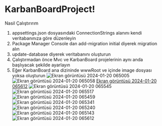 # KarbanBoardProject!
Nasil Çalıştırırım
1) appsettings.json dosyasındaki ConnectionStrings alanını kendi veritabanınıza göre düzenleyin
2) Package Manager Console dan add-migration initial diyerek migration alın
3) update-database diyerek veritabanını oluşturun
4) Çalıştırmadan önce Mvc ve KarbanBoard projelerinin aynı anda başlıyacak şekilde ayarlayın
5) Eğer KarbanBoard ana dizininde wwwRoot ve içinde image dosyası yoksa oluşturun
![Ekran görüntüsü 2024-01-20 065005](https://github.com/heytbe/KarbanBoardProject/assets/29913353/472e3e9a-c890-4ff9-9341-9bf46451f3a0)
![Ekran görüntüsü 2024-01-20 065058](https://github.com/heytbe/KarbanBoardProject/assets/29913353/93987d75-c78c-4d23-b3d5-859e7f6d0699)
[Ekran görüntüsü 2024-01-20 065612](https://github.com/heytbe/KarbanBoardProject/assets/29913353/3bc546ea-b053-41fd-bfcf-9227af68429b)
![Ekran görüntüsü 2024-01-20 065545](https://github.com/heytbe/KarbanBoardProject/assets/29913353/01d5894f-987f-4825-a8e3-55499372d1b7)
![Ekran görüntüsü 2024-01-20 065517](https://github.com/heytbe/KarbanBoardProject/assets/29913353/a367c3c6-da4d-4dc5-a23e-eab20034a22e)
![Ekran görüntüsü 2024-01-20 065459](https://github.com/heytbe/KarbanBoardProject/assets/29913353/7e6b5005-3969-49af-b8f8-76d0ff466bba)
![Ekran görüntüsü 2024-01-20 065341](https://github.com/heytbe/KarbanBoardProject/assets/29913353/3db60697-baa3-4a71-8675-89c921c5c6c0)
![Ekran görüntüsü 2024-01-20 065240](https://github.com/heytbe/KarbanBoardProject/assets/29913353/34fee4ae-7138-4ea3-8dfe-11a94c58f6d7)
![Ekran görüntüsü 2024-01-20 065143](https://github.com/heytbe/KarbanBoardProject/assets/29913353/18a5a4f7-cbcb-4e3f-b779-7bc245192a91)
![Ekran görüntüsü 2024-01-20 065612](https://github.com/heytbe/KarbanBoardProject/assets/29913353/a061be86-e5e7-4000-8547-c6c170c86bc3)
